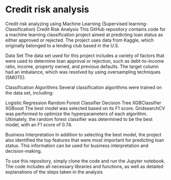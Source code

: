 # Credit risk analysis
Credit risk analyzing using Machine Learning (Supervised learning-Classification)
Credit Risk Analysis
This GitHub repository contains code for a machine learning classification project aimed at predicting loan status as either approved or rejected. The project uses data from Kaggle, which originally belonged to a lending club based in the U.S.

Data Set
The data set used for this project includes a variety of factors that were used to determine loan approval or rejection, such as debt-to-income ratio, income, property owned, and previous defaults. The target column had an imbalance, which was resolved by using oversampling techniques (SMOTE).

Classification Algorithms
Several classification algorithms were trained on the data set, including:

Logistic Regression
Random Forest Classifier
Decision Tree
XGBClassifier
XGBoost
The best model was selected based on its F1 score. GridsearchCV was performed to optimize the hyperparameters of each algorithm. Ultimately, the random forest classifier was determined to be the best model, with an F1 score of 0.74.

Business Interpretation
In addition to selecting the best model, the project also identified the top features that were most important for predicting loan status. This information can be used for business interpretation and decision-making.

To use this repository, simply clone the code and run the Jupyter notebook. The code includes all necessary libraries and functions, as well as detailed explanations of the steps taken in the analysis

